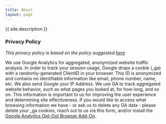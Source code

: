 ```yaml
---
title: About
layout: page
---
```


{{ site.description }}

### Privacy Policy
_This privacy policy is based on the policy suggested [here](https://www.kevel.co/blog/gdpr-google-analytics/)_

We use Google Analytics for aggregated, anonymized website traffic analysis. In order to track your session usage, Google drops a cookie (\_ga) with a randomly-generated ClientID in your browser. This ID is anonymized and contains no identifiable information like email, phone number, name, etc. We also send Google your IP Address. We use GA to track aggregated website behavior, such as what pages you looked at, for how long, and so on. This information is important to us for improving the user experience and determining site effectiveness. If you would like to access what browsing information we have - or ask us to delete any GA data - please delete your \_ga cookies, reach out to us via this form, and/or install the [Google Analytics Opt-Out Browser Add-On](https://tools.google.com/dlpage/gaoptout).
